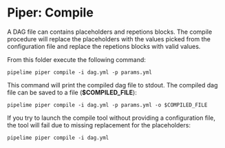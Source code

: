 # Piper: Compile

A DAG file can contains placeholders and repetions blocks. The compile procedure will replace the placeholders with the values picked from the configuration file and replace the repetions blocks with valid values.

From this folder execute the following command:

```
pipelime piper compile -i dag.yml -p params.yml
```

This command will print the compiled dag file to stdout. The compiled dag file can be saved to a file (**$COMPILED_FILE**):

```
pipelime piper compile -i dag.yml -p params.yml -o $COMPILED_FILE
```

If you try to launch the compile tool without providing a configuration file, the tool will fail due to missing replacement for the placeholders:

```
pipelime piper compile -i dag.yml
```
